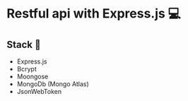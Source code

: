 # Restful api with Express.js 💻

## **Stack 🔰**

- Express.js
- Bcrypt
- Moongose
- MongoDb (Mongo Atlas)
- JsonWebToken
